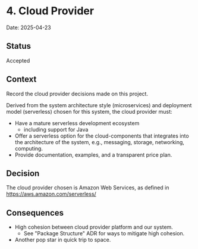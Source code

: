 # 4. Cloud Provider

Date: 2025-04-23

## Status

Accepted


## Context

Record the cloud provider decisions made on this project.

Derived from the system architecture style (microservices) and deployment model (serverless) chosen for this system, the
cloud provider must:
- Have a mature serverless development ecosystem
  - including support for Java
- Offer a serverless option for the cloud-components that integrates into the architecture of the system, e.g.,
messaging, storage, networking, computing.
- Provide documentation, examples, and a transparent price plan. 

## Decision

The cloud provider chosen is Amazon Web Services, as defined in https://aws.amazon.com/serverless/

## Consequences
- High cohesion between cloud provider platform and our system.
  - See "Package Structure" ADR for ways to mitigate high cohesion. 
- Another pop star in quick trip to space.